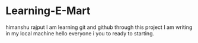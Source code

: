 # Learning-E-Mart
himanshu rajput
I am learning git and github through this project
I am writing in my local machine
hello everyone i you to ready to starting.